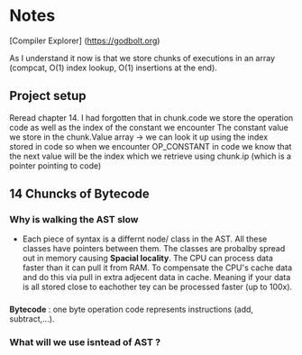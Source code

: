 # Notes

<!-- TODO:  interpret function vm.c -->


[Compiler Explorer] (https://godbolt.org) 


As I understand it now is that we store chunks of executions in an array (compcat, O(1) index lookup, O(1) insertions at the end).

## Project setup

<!-- TODO: -->
Reread chapter 14. I had forgotten that in chunk.code we store the operation code as well as the index of the constant we encounter
The constant value we store in the chunk.Value array -> we can look it up using the index stored in code 
so when we encounter OP_CONSTANT in code we know that the next value will be the index which we retrieve using chunk.ip (which is a pointer pointing to code)


## 14 Chuncks of Bytecode

### Why is walking the AST slow
- Each piece of syntax is a differnt node/ class in the AST. All these classes have pointers between them. The classes are probalby spread out in memory causing __Spacial locality__. The CPU can process data faster than it can pull it from RAM. To compensate the CPU's cache data and do this via pull in extra adjecent data in cache. Meaning if your data is all stored close to eachother tey can be processed faster (up to 100x).

### 
__Bytecode__ : one byte operation code represents instructions (add, subtract,...).


### What will we use isntead of __AST__ ?
